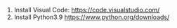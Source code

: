 1. Install Visual Code: https://code.visualstudio.com/
2. Install Python3.9 https://www.python.org/downloads/